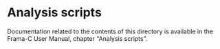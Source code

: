 # Analysis scripts

Documentation related to the contents of this directory is available in the
Frama-C User Manual, chapter "Analysis scripts".

